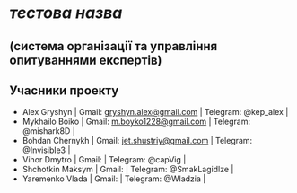 #                                                                       *тестова назва*
## (cистема організації та управління опитуваннями експертів) </p>

## Учасники проекту

+ Alex Gryshyn | Gmail: gryshyn.alex@gmail.com | Telegram: @kep_alex |
+ Mykhailo Boiko | Gmail: m.boyko1228@gmail.com  | Telegram: @mishark8D |
+ Bohdan Chernykh | Gmail: jet.shustriy@gmail.com | Telegram: @Invisible3 |
+ Vihor Dmytro | Gmail:  | Telegram: @capVig |
+ Shchotkin Maksym | Gmail:  | Telegram: @SmakLagidlze |
+ Yaremenko Vlada | Gmail:  | Telegram: @Wladzia |
